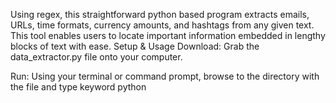 Using regex, this straightforward python based program extracts emails, URLs, time formats, currency amounts, and hashtags from any given text. This tool enables users to locate important information embedded in lengthy blocks of text with ease. 
 Setup & Usage 
Download: Grab the data_extractor.py file onto your computer. 

Run: Using your terminal or command prompt, browse to the directory with the file and type keyword python 

